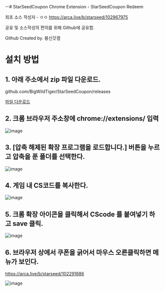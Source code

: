 ㅡ# StarSeedCoupon
Chrome Extension - StarSeedCoupon Redeem







최초 소스 작성자 - ㅇㅇ
https://arca.live/b/starseed/102967975

공유 및 소스작성의 편의를 위해 Github에 공유함.

Github Created by. 븅신갓겜




# 설치 방법


## 1. 아래 주소에서 zip 파일 다운로드.

github.com/BigWildTiger/StarSeedCoupon/releases

[파일 다운로드](https://github.com/BigWildTiger/StarSeedCoupon/releases/download/v1.3/StarSeedCoupon_v1.3.zip)



## 2. 크롬 브라우저 주소창에 chrome://extensions/  입력

![image](https://github.com/BigWildTiger/StarSeedCoupon/assets/10737912/e69f22d3-20f9-4ef9-b856-bbf8b47942fa)



## 3. [압축 해제된 확장 프로그램을 로드합니다.] 버튼을 누르고 압축을 푼 폴더를 선택한다.

![image](https://github.com/BigWildTiger/StarSeedCoupon/assets/10737912/b7e0a10b-988f-412a-8fa6-510fe892044f)



## 4. 게임 내 CS코드를 복사한다.

![image](https://github.com/BigWildTiger/StarSeedCoupon/assets/10737912/3518c3b7-18d8-4b47-ad42-235298cc7559)


## 5. 크롬 확장 아이콘을 클릭해서 CScode 를 붙여넣기 하고 save 클릭.

![image](https://github.com/BigWildTiger/StarSeedCoupon/assets/10737912/e0680a79-f4a2-4b8d-9986-9bf7c60aa5b5)


## 6. 브라우저 상에서 쿠폰을 긁어서 마우스 오른클릭하면 메뉴가 보인다.

https://arca.live/b/starseed/102291686

![image](https://github.com/BigWildTiger/StarSeedCoupon/assets/10737912/23a15a5b-1b72-408e-9a70-ea700fe6bf70)

